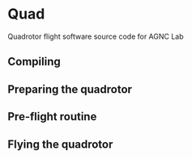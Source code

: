 # Quad
Quadrotor flight software source code for AGNC Lab

## Compiling

## Preparing the quadrotor

## Pre-flight routine

## Flying the quadrotor
